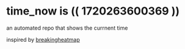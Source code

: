 # time_now is (( 1720263600369 ))

an automated repo that shows the currnent time

inspired by [breakingheatmap](https://github.com/breakingheatmap/breakingheatmap)